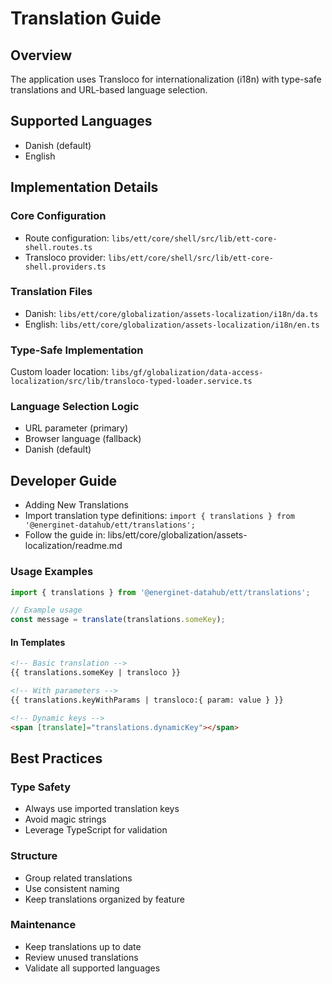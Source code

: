 # Translation Guide

## Overview

The application uses Transloco for internationalization (i18n) with type-safe translations and URL-based language selection.

## Supported Languages

- Danish (default)
- English

## Implementation Details

### Core Configuration

- Route configuration: `libs/ett/core/shell/src/lib/ett-core-shell.routes.ts`
- Transloco provider: `libs/ett/core/shell/src/lib/ett-core-shell.providers.ts`

### Translation Files

- Danish: `libs/ett/core/globalization/assets-localization/i18n/da.ts`
- English: `libs/ett/core/globalization/assets-localization/i18n/en.ts`

### Type-Safe Implementation

Custom loader location:
`libs/gf/globalization/data-access-localization/src/lib/transloco-typed-loader.service.ts`

### Language Selection Logic

- URL parameter (primary)
- Browser language (fallback)
- Danish (default)

## Developer Guide

- Adding New Translations
- Import translation type definitions: `import { translations } from '@energinet-datahub/ett/translations';`
- Follow the guide in: libs/ett/core/globalization/assets-localization/readme.md

### Usage Examples

```ts
import { translations } from '@energinet-datahub/ett/translations';

// Example usage
const message = translate(translations.someKey);
```

#### In Templates

```html
<!-- Basic translation -->
{{ translations.someKey | transloco }}

<!-- With parameters -->
{{ translations.keyWithParams | transloco:{ param: value } }}

<!-- Dynamic keys -->
<span [translate]="translations.dynamicKey"></span>
```

## Best Practices

### Type Safety

- Always use imported translation keys
- Avoid magic strings
- Leverage TypeScript for validation

### Structure

- Group related translations
- Use consistent naming
- Keep translations organized by feature

### Maintenance

- Keep translations up to date
- Review unused translations
- Validate all supported languages

